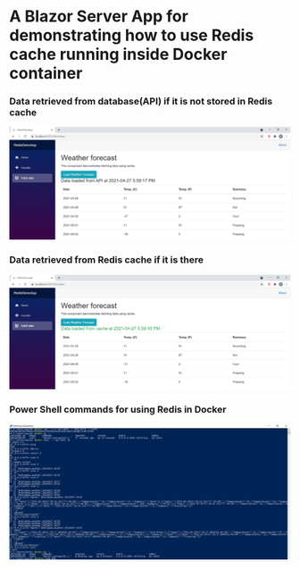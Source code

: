 # A Blazor Server App for demonstrating how to use Redis cache running inside Docker container

<h3>Data retrieved from database(API) if it is not stored in Redis cache</h3>
<img src="./images/dataFromAPI.png">

<h3>Data retrieved from Redis cache if it is there</h3>
<img src="./images/dataFromCache.png">

<h3>Power Shell commands for using Redis in Docker</h3>
<img src="./images/redisPowershell.png">
